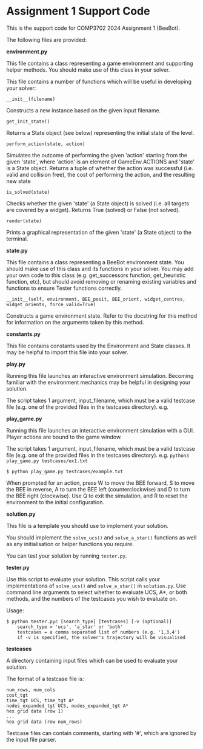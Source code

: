 # Assignment 1 Support Code

This is the support code for COMP3702 2024 Assignment 1 (BeeBot).

The following files are provided:

**environment.py**

This file contains a class representing a game environment and supporting helper methods. You should make use of this 
class in your solver.

This file contains a number of functions which will be useful in developing your solver:

~~~~~
__init__(filename)
~~~~~
Constructs a new instance based on the given input filename.


~~~~~
get_init_state()
~~~~~
Returns a State object (see below) representing the initial state of the level.


~~~~~
perform_action(state, action)
~~~~~
Simulates the outcome of performing the given 'action' starting from the given 'state', where 'action' is an element of
GameEnv.ACTIONS and 'state' is a State object. Returns a tuple of whether the action was successful (i.e. valid and
collision free), the cost of performing the action, and the resulting new state


~~~~~
is_solved(state)
~~~~~
Checks whether the given 'state' (a State object) is solved (i.e. all targets are covered by a widget). Returns
True (solved) or False (not solved).


~~~~~
render(state)
~~~~~
Prints a graphical representation of the given 'state' (a State object) to the terminal.


**state.py**

This file contains a class representing a BeeBot environment state. You should make use of this class and its functions
in your solver. You may add your own code to this class (e.g. get_successors function, get_heuristic function, etc), but
should avoid removing or renaming existing variables and functions to ensure Tester functions correctly.

~~~~~
__init__(self, environment, BEE_posit, BEE_orient, widget_centres, widget_orients, force_valid=True)
~~~~~
Constructs a game environment state. Refer to the docstring for this method for information on the arguments taken
by this method.


**constants.py**

This file contains constants used by the Environment and State classes. It may be helpful to import this file into
your solver.


**play.py**

Running this file launches an interactive environment simulation. Becoming familiar with the environment mechanics may
be helpful in designing your solution.

The script takes 1 argument, input_filename, which must be a valid testcase file (e.g. one of the provided files in the
testcases directory). e.g.

**play_game.py**

Running this file launches an interactive environment simulation with a GUI. Player actions are bound to the game window.

The script takes 1 argument, input_filename, which must be a valid testcase file (e.g. one of the provided files in the
testcases directory). e.g.
`python3 play_game.py testcases/ex1.txt`

~~~~~
$ python play_game.py testcases/example.txt
~~~~~

When prompted for an action, press W to move the BEE forward, S to move the BEE in reverse, A to turn the BEE
left (counterclockwise) and D to turn the BEE right (clockwise). Use Q to exit the simulation, and R to reset the
environment to the initial configuration.


**solution.py**

This file is a template you should use to implement your solution.

You should implement the `solve_ucs()` and `solve_a_star()` functions as well as any initialisation or helper functions
you require.

You can test your solution by running `tester.py`.


**tester.py**

Use this script to evaluate your solution. This script calls your implementations of `solve_ucs()` and `solve_a_star()` 
in `solution.py`. Use command line arguments to select whether to evaluate UCS, A*, or both methods, and the numbers of
the testcases you wish to evaluate on.

Usage:
~~~~~
$ python tester.pyc [search_type] [testcases] [-v (optional)]
    search_type = 'ucs', 'a_star' or 'both'
    testcases = a comma separated list of numbers (e.g. '1,3,4')
    if -v is specified, the solver's trajectory will be visualised
~~~~~

**testcases**

A directory containing input files which can be used to evaluate your solution.

The format of a testcase file is:
~~~~~
num_rows, num_cols
cost_tgt
time_tgt UCS, time_tgt A*
nodes_expanded_tgt UCS, nodes_expanded_tgt A*
hex grid data (row 1)
...
hex grid data (row num_rows)
~~~~~

Testcase files can contain comments, starting with '#', which are ignored by the input file parser.

